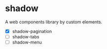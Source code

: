 # shadow
A web components library by custom elements.

- [x] shadow-pagination
- [ ] shadow-tabs
- [ ] shadow-menu
